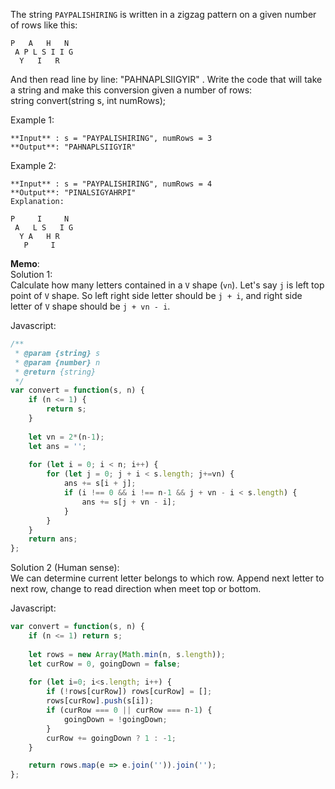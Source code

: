 The string `PAYPALISHIRING` is written in a zigzag pattern on a given number of rows like this:  
```
P   A   H   N
 A P L S I I G
  Y   I   R
```
And then read line by line: "PAHNAPLSIIGYIR" . 
Write the code that will take a string and make this conversion given a number of rows:  
string convert(string s, int numRows);  

Example 1:
```
**Input** : s = "PAYPALISHIRING", numRows = 3
**Output**: "PAHNAPLSIIGYIR"
```
Example 2:
```
**Input** : s = "PAYPALISHIRING", numRows = 4
**Output**: "PINALSIGYAHRPI"
Explanation:

P     I     N
 A   L S   I G
  Y A   H R
   P     I
```

**Memo**:  
Solution 1:  
Calculate how many letters contained in a `V` shape (`vn`).
Let's say `j` is left top point of `V` shape. So left right side letter should be `j + i`, and right side letter of `V` shape should be `j + vn - i`.

Javascript:  
```Javascript
/**
 * @param {string} s
 * @param {number} n
 * @return {string}
 */
var convert = function(s, n) {
    if (n <= 1) {
        return s;
    }
    
    let vn = 2*(n-1);
    let ans = '';
    
    for (let i = 0; i < n; i++) {
        for (let j = 0; j + i < s.length; j+=vn) {
            ans += s[i + j];
            if (i !== 0 && i !== n-1 && j + vn - i < s.length) {
                ans += s[j + vn - i];
            }
        }
    }
    return ans;
};
```

Solution 2 (Human sense):  
We can determine current letter belongs to which row. Append next letter to next row, change to read direction when meet top or bottom.

Javascript:  
```Javascript
var convert = function(s, n) {
    if (n <= 1) return s;
    
    let rows = new Array(Math.min(n, s.length));
    let curRow = 0, goingDown = false;
    
    for (let i=0; i<s.length; i++) {
        if (!rows[curRow]) rows[curRow] = [];
        rows[curRow].push(s[i]);
        if (curRow === 0 || curRow === n-1) {
            goingDown = !goingDown;
        }
        curRow += goingDown ? 1 : -1;
    }

    return rows.map(e => e.join('')).join('');
};
```
